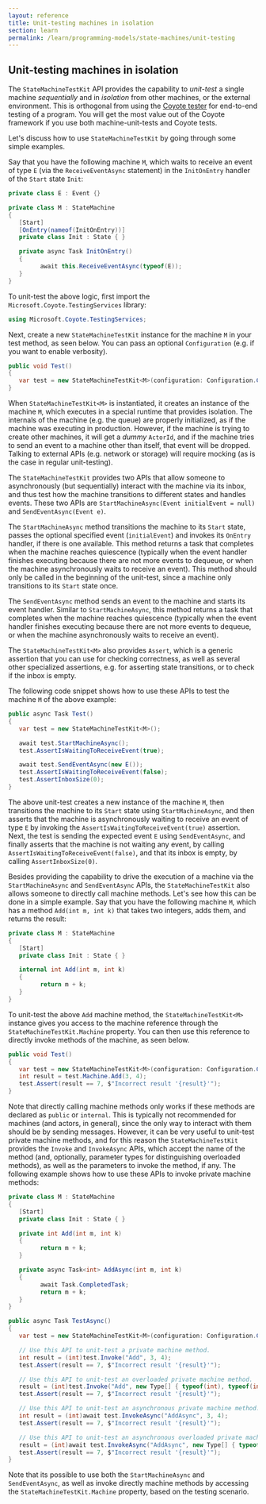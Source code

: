 ```yaml
---
layout: reference
title: Unit-testing machines in isolation
section: learn
permalink: /learn/programming-models/state-machines/unit-testing
---
```


## Unit-testing machines in isolation

The `StateMachineTestKit` API provides the capability to _unit-test_ a single machine _sequentially_ and
in _isolation_ from other machines, or the external environment. This is orthogonal from using the
[Coyote tester](/coyote/learn/tools/testing) for end-to-end testing of a program. You will get the
most value out of the Coyote framework if you use both machine-unit-tests and Coyote tests.

Let's discuss how to use `StateMachineTestKit` by going through some simple examples.

Say that you have the following machine `M`, which waits to receive an event of type `E` (via the
`ReceiveEventAsync` statement) in the `InitOnEntry` handler of the `Start` state `Init`:

```c#
private class E : Event {}

private class M : StateMachine
{
   [Start]
   [OnEntry(nameof(InitOnEntry))]
   private class Init : State { }

   private async Task InitOnEntry()
   {
         await this.ReceiveEventAsync(typeof(E));
   }
}
```

To unit-test the above logic, first import the `Microsoft.Coyote.TestingServices` library:

```c#
using Microsoft.Coyote.TestingServices;
```

Next, create a new `StateMachineTestKit` instance for the machine `M` in your test method, as seen below.
You can pass an optional `Configuration` (e.g. if you want to enable verbosity).

```c#
public void Test()
{
   var test = new StateMachineTestKit<M>(configuration: Configuration.Create());
}
```

When `StateMachineTestKit<M>` is instantiated, it creates an instance of the machine `M`, which executes in
a special runtime that provides isolation. The internals of the machine (e.g. the queue) are properly
initialized, as if the machine was executing in production. However, if the machine is trying to create
other machines, it will get a _dummy_ `ActorId`, and if the machine tries to send an event to a
machine other than itself, that event will be dropped. Talking to external APIs (e.g. network or
storage) will require mocking (as is the case in regular unit-testing).

The `StateMachineTestKit` provides two APIs that allow someone to asynchronously (but sequentially) interact
with the machine via its inbox, and thus test how the machine transitions to different states and
handles events. These two APIs are `StartMachineAsync(Event initialEvent = null)` and
`SendEventAsync(Event e)`.

The `StartMachineAsync` method transitions the machine to its `Start` state, passes the optional
specified event (`initialEvent`) and invokes its `OnEntry` handler, if there is one available. This
method returns a task that completes when the machine reaches quiescence (typically when the event
handler finishes executing because there are not more events to dequeue, or when the machine
asynchronously waits to receive an event). This method should only be called in the beginning of the
unit-test, since a machine only transitions to its `Start` state once.

The `SendEventAsync` method sends an event to the machine and starts its event handler. Similar to
`StartMachineAsync`, this method returns a task that completes when the machine reaches quiescence
(typically when the event handler finishes executing because there are not more events to dequeue, or
when the machine asynchronously waits to receive an event).

The `StateMachineTestKit<M>` also provides `Assert`, which is a generic assertion that you can use for
checking correctness, as well as several other specialized assertions, e.g. for asserting state
transitions, or to check if the inbox is empty.

The following code snippet shows how to use these APIs to test the machine `M` of the above example:

```c#
public async Task Test()
{
   var test = new StateMachineTestKit<M>();

   await test.StartMachineAsync();
   test.AssertIsWaitingToReceiveEvent(true);

   await test.SendEventAsync(new E());
   test.AssertIsWaitingToReceiveEvent(false);
   test.AssertInboxSize(0);
}
```

The above unit-test creates a new instance of the machine `M`, then transitions the machine to its
`Start` state using `StartMachineAsync`, and then asserts that the machine is asynchronously waiting to
receive an event of type `E` by invoking the `AssertIsWaitingToReceiveEvent(true)` assertion. Next, the
test is sending the expected event `E` using `SendEventAsync`, and finally asserts that the machine is
not waiting any event, by calling `AssertIsWaitingToReceiveEvent(false)`, and that its inbox is empty,
by calling `AssertInboxSize(0)`.

Besides providing the capability to drive the execution of a machine via the `StartMachineAsync` and
`SendEventAsync` APIs, the `StateMachineTestKit` also allows someone to directly call machine methods. Let's
see how this can be done in a simple example. Say that you have the following machine `M`, which has a
method `Add(int m, int k)` that takes two integers, adds them, and returns the result:

```c#
private class M : StateMachine
{
   [Start]
   private class Init : State { }

   internal int Add(int m, int k)
   {
         return m + k;
   }
}
```

To unit-test the above `Add` machine method, the `StateMachineTestKit<M>` instance gives you access to the
machine reference through the `StateMachineTestKit.Machine` property. You can then use this reference to
directly invoke methods of the machine, as seen below.

```c#
public void Test()
{
   var test = new StateMachineTestKit<M>(configuration: Configuration.Create());
   int result = test.Machine.Add(3, 4);
   test.Assert(result == 7, $"Incorrect result '{result}'");
}
```

Note that directly calling machine methods only works if these methods are declared as `public` or
`internal`. This is typically not recommended for machines (and actors, in general), since the only way
to interact with them should be by sending messages. However, it can be very useful to unit-test
private machine methods, and for this reason the `StateMachineTestKit` provides the `Invoke` and
`InvokeAsync` APIs, which accept the name of the method (and, optionally, parameter types for
distinguishing overloaded methods), as well as the parameters to invoke the method, if any. The
following example shows how to use these APIs to invoke private machine methods:

```c#
private class M : StateMachine
{
   [Start]
   private class Init : State { }

   private int Add(int m, int k)
   {
         return m + k;
   }

   private async Task<int> AddAsync(int m, int k)
   {
         await Task.CompletedTask;
         return m + k;
   }
}

public async Task TestAsync()
{
   var test = new StateMachineTestKit<M>(configuration: Configuration.Create());

   // Use this API to unit-test a private machine method.
   int result = (int)test.Invoke("Add", 3, 4);
   test.Assert(result == 7, $"Incorrect result '{result}'");

   // Use this API to unit-test an overloaded private machine method.
   result = (int)test.Invoke("Add", new Type[] { typeof(int), typeof(int) }, 3, 4);
   test.Assert(result == 7, $"Incorrect result '{result}'");

   // Use this API to unit-test an asynchronous private machine method.
   int result = (int)await test.InvokeAsync("AddAsync", 3, 4);
   test.Assert(result == 7, $"Incorrect result '{result}'");

   // Use this API to unit-test an asynchronous overloaded private machine method.
   result = (int)await test.InvokeAsync("AddAsync", new Type[] { typeof(int), typeof(int) }, 3, 4);
   test.Assert(result == 7, $"Incorrect result '{result}'");
}
```

Note that its possible to use both the `StartMachineAsync` and `SendEventAsync`, as well as invoke
directly machine methods by accessing the `StateMachineTestKit.Machine` property, based on the testing
scenario.
